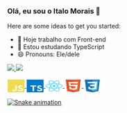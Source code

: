 ### Olá, eu sou o Italo Morais 👋

Here are some ideas to get you started:

- 🔭 Hoje trabalho com Front-end
- 🌱 Estou estudando TypeScript
- 😄 Pronouns: Ele/dele

<div>
  <a href="https://github.com/Italo-Morais">
  <img height="180em" src="https://github-readme-stats.vercel.app/api?username=Italo-Morais&show_icons=true&theme=dracula&include_all_commits=true&count_private=true"/>
  <img height="180em" src="https://github-readme-stats.vercel.app/api/top-langs/?username=Italo-Morais&layout=compact&langs_count=16&theme=dracula"/>
</div>
<div style="display: inline_block"><br>
  <img align="center" alt="Italo-Js" height="30" width="40" src="https://raw.githubusercontent.com/devicons/devicon/master/icons/javascript/javascript-plain.svg">
  <img align="center" alt="Italo-Ts" height="30" width="40" src="https://raw.githubusercontent.com/devicons/devicon/master/icons/typescript/typescript-plain.svg">
  <img align="center" alt="Italo-React" height="30" width="40" src="https://raw.githubusercontent.com/devicons/devicon/master/icons/react/react-original.svg">
  <img align="center" alt="Italo-HTML" height="30" width="40" src="https://raw.githubusercontent.com/devicons/devicon/master/icons/html5/html5-original.svg">
  <img align="center" alt="Italo-CSS" height="30" width="40" src="https://raw.githubusercontent.com/devicons/devicon/master/icons/css3/css3-original.svg">
  
 ![Snake animation](https://github.com/Italo-Morais/Italo-Morais/blob/output/github-contribution-grid-snake.svg)
</div>


    
                           
                           
                      
